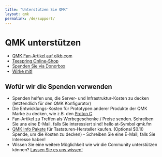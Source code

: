 ```yaml
---
title: "Unterstützen Sie QMK"
layout: qmk
permalink: /de/support/
---
```


# QMK unterstützen

* [QMK Fan-Artikel auf olkb.com](https://olkb.com/parts)
* [Teespring Online-Shop](https://teespring.com/de/stores/qmk)
* [Spenden Sie via Donorbox](https://donorbox.org/qmk)
* [Wirke mit!](https://github.com/qmk/qmk_firmware/issues)

## Wofür wir die Spenden verwenden

* Spenden helfen uns, die Server- und Infrastruktur-Kosten zu decken (letztendlich für den QMK Konfigurator)
* Die Entwicklungs-Kosten für Prototypen anderer Produkte der QMK Marke zu decken, wie z.B. den [Proton C](https://qmk.fm/proton-c)
* Fan-Artikel zu Treffen als Werbegeschenke / Preise senden. Schreiben Sie uns eine E-Mail, falls Sie interessiert sind! hello at-Symbol qmk.fm
* [QMK Info Pakete](https://i.imgur.com/EoXgApN.png) für Tastaturen-Hersteller kaufen. (Optional $0.10 Spende, um die Kosten zu decken) - Schreiben Sie eine E-Mail, falls Sie Interesse haben!
* Wissen Sie eine weitere Möglichkeit wie wir die Community unterstützen können? [Lassen Sie es uns wissen!](https://github.com/qmk/qmk.fm/issues)
